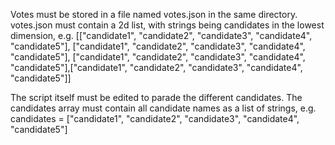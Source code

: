 Votes must be stored in a file named votes.json in the same directory.
votes.json must contain a 2d list, with strings being candidates in the lowest dimension, e.g.
[["candidate1", "candidate2", "candidate3", "candidate4", "candidate5"], ["candidate1", "candidate2", "candidate3", "candidate4", "candidate5"], ["candidate1", "candidate2", "candidate3", "candidate4", "candidate5"],["candidate1", "candidate2", "candidate3", "candidate4", "candidate5"]]

The script itself must be edited to parade the different candidates. The candidates array must contain all candidate names as a list of strings, e.g.
candidates = ["candidate1", "candidate2", "candidate3", "candidate4", "candidate5"]
